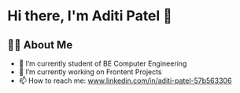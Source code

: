 

<!--
**TechAdi01/TechAdi01** is a ✨ _special_ ✨ repository because its `README.md` (this file) appears on your GitHub profile.

Here are some ideas to get you started:

- 🔭 I’m currently working on ...
- 🌱 I’m currently learning ...
- 👯 I’m looking to collaborate on ...
- 🤔 I’m looking for help with ...
- 💬 Ask me about ...
- 📫 How to reach me: ...
- 😄 Pronouns: ...
- ⚡ Fun fact: ...
-->

# Hi there, I'm Aditi Patel 👋

## 👨‍💻 About Me
- 🌱 I’m currently student of BE Computer Engineering
- 🔭 I’m currently working on Frontent Projects
- 📫 How to reach me: www.linkedin.com/in/aditi-patel-57b563306


<!-- ## 🚀 My Skills
- **Programming Languages:** [Languages you know, e.g., Java, Python, JavaScript]
- **Web Development:** [Frontend/Backend skills, e.g., React.js, Node.js, HTML, CSS]
- **Tools:** [Technologies/tools you use, e.g., Git, Docker, VS Code]
- **Other Skills:** [Mention any other relevant skills]

## 📂 My Projects
Here are a few of my standout projects:
- [Project Name](link) - *Brief description of the project and its purpose.*
- [Another Project Name](link) - *Brief description of the project and its impact.*

## 📊 GitHub Stats
<p align="center">
  <img src="https://github-readme-stats.vercel.app/api?username=[YourGitHubUsername]&show_icons=true&theme=radical" alt="[YourGitHubUsername]'s GitHub Stats" />
  <img src="https://github-readme-stats.vercel.app/api/top-langs/?username=[YourGitHubUsername]&layout=compact&theme=radical" alt="[YourGitHubUsername]'s Top Languages" />
</p>

## 🌐 Connect With Me
- LinkedIn: [Your LinkedIn Profile](https://linkedin.com/in/yourprofile)
- Portfolio: [Your Portfolio Website](https://yourwebsite.com)
- Twitter: [Your Twitter Profile](https://twitter.com/yourusername) -->

